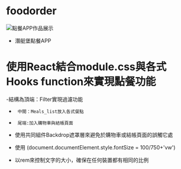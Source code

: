 # foodorder
![點餐APP作品展示](https://github.com/XinYuan-H/react-foodorder/blob/main/foodorderGIF.gif?raw=true)


- 潛艇堡點餐APP



# 使用React結合module.css與各式Hooks function來實現點餐功能

-結構為頂端：Filter實現過濾功能
-      中間：Meals_list放入各式餐點
-      尾端:加入購物車與結帳頁面

- 使用共同組件Backdrop遮罩層來避免於購物車或結帳頁面的誤觸它處

- 使用 (document.documentElement.style.fontSize = 100/750+'vw')
- 以rem來控制文字的大小，確保在任何裝置都有相同的比例





